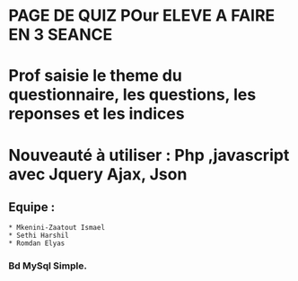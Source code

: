 ﻿# PAGE DE QUIZ POur ELEVE A FAIRE EN 3 SEANCE  
# Prof saisie le theme du questionnaire, les questions, les reponses et les indices  

# Nouveauté à utiliser : Php ,javascript avec Jquery Ajax, Json  
## Equipe :  
	* Mkenini-Zaatout Ismael
	* Sethi Harshil
	* Romdan Elyas  

### Bd MySql Simple.  
